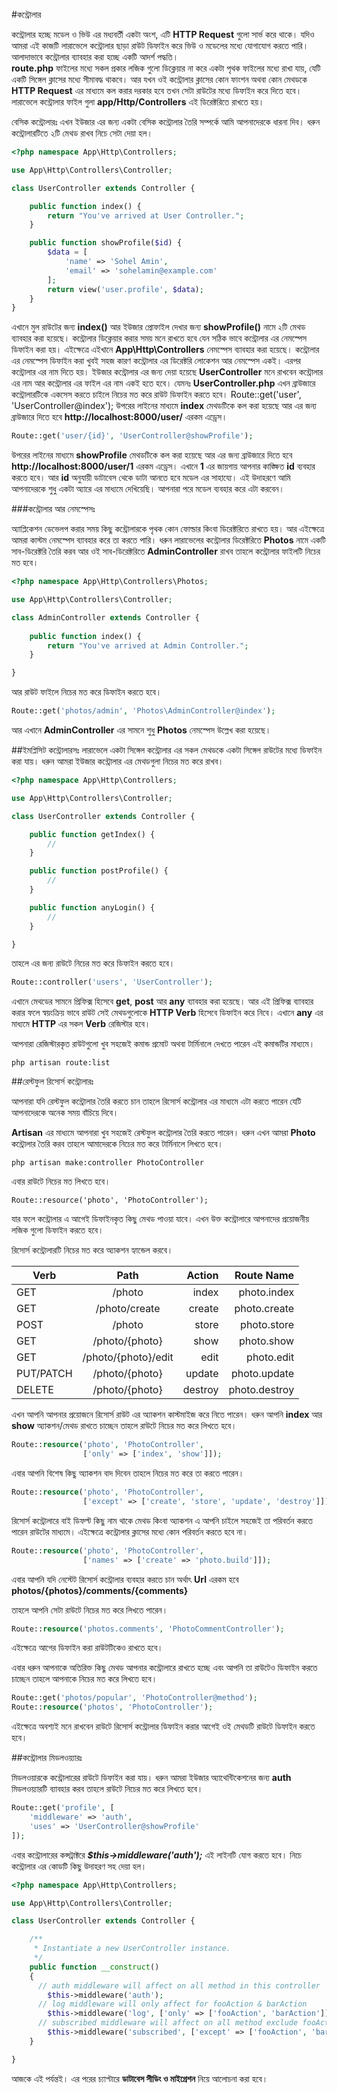 #কন্ট্রোলার

কন্ট্রোলার হচ্ছে মডেল ও ভিউ এর মধ্যবর্তী একটা অংশ, এটি **HTTP Request** গুলো সার্ভ করে থাকে। যদিও আমরা এই কাজটি লারাভেলে কন্ট্রোলার ছাড়া রাউট ডিফাইন করে ভিউ ও মডেলের মধ্যে যোগাযোগ করতে পারি। আলাদাভাবে কন্ট্রোলার ব্যাবহার করা হচ্ছে একটি আদর্শ পদ্ধতি।  
 **route.php**  ফাইলের মধ্যে সকল প্রকার লজিক গুলো ডিক্লেয়ার না করে একটা পৃথক ফাইলের মধ্যে রাখা যায়, যেটি একটি সিঙ্গেল ক্লাসের মধ্যে সীমাবদ্ধ থাকবে। আর যখন ওই কন্ট্রোলার ক্লাসের কোন ফাংশন অথবা কোন মেথডকে **HTTP Request**  এর মাধ্যমে কল করার দরকার হবে তখন সেটা রাউটের মধ্যে ডিফাইন করে দিতে হবে।
লারাভেলে কন্ট্রোলার ফাইল গুলা **app/Http/Controllers** এই ডিরেক্টরিতে রাখতে হয়।

বেসিক কন্ট্রোলারঃ 
এখন ইউজার এর জন্য একটা বেসিক কন্ট্রোলার তৈরি সম্পর্কে আমি আপনাদেরকে ধারনা দিব।
ধরুন কন্ট্রোলারটিতে ২টি মেথড রাখব নিচে সেটা দেয়া হল।
 
```php
<?php namespace App\Http\Controllers; 

use App\Http\Controllers\Controller;

class UserController extends Controller { 

	public function index() { 
		return "You've arrived at User Controller."; 
	} 

	public function showProfile($id) { 
		$data = [ 
			'name' => 'Sohel Amin', 
			'email' => 'sohelamin@example.com' 
		]; 
		return view('user.profile', $data); 
	}	 
}
```
এখানে মুল রাউটের জন্য **index()** আর  ইউজার প্রোফাইল দেখার জন্য **showProfile()** নামে ২টি মেথড ব্যাবহার করা হয়েছে।
কন্ট্রোলার ডিক্লেয়ার করার সময় মনে রাখতে হবে যেন সঠিক ভাবে কন্ট্রোলার এর নেমস্পেস ডিফাইন করা হয়।
এইক্ষেত্রে এইখানে **App\Http\Controllers** নেমস্পেস ব্যাবহার করা হয়েছে। কন্ট্রোলার এর নেমস্পেস ডিফাইন করা খুবই সহজ কারণ কন্ট্রোলার এর ডিরেক্টরি লোকেশন আর নেমস্পেস একই।
এরপর কন্ট্রোলার এর নাম দিতে হয়। ইউজার কন্ট্রোলার এর জন্য দেয়া হয়েছে **UserController** 
মনে রাখবেন কন্ট্রোলার এর নাম আর কন্ট্রোলার এর ফাইল এর নাম একই হতে হবে। 
যেমনঃ **UserController.php** 
এখন ব্রাউজারে কন্ট্রোলারটিকে একসেস করতে চাইলে নিচের মত করে  রাউট ডিফাইন করতে হবে।
Route::get('user', 'UserController@index'); 
উপরের লাইনের মাধ্যমে **index** মেথডটিকে কল করা হয়েছে আর এর জন্য ব্রাউজারে দিতে হবে **http://localhost:8000/user/** এরকম এড্রেস। 

```php
Route::get('user/{id}', 'UserController@showProfile'); 
```
উপরের লাইনের মাধ্যমে **showProfile** মেথডটিকে কল করা হয়েছে আর এর জন্য ব্রাউজারে দিতে হবে **http://localhost:8000/user/1** এরকম এড্রেস। এখানে **1** এর জায়গায় আপনার কাঙ্ক্ষিত **id** ব্যবহার করতে হবে।
আর **id** অনুযায়ী ডাটাবেস থেকে ডাটা আনতে হবে মডেল এর সাহায্যে। এই উদাহরণে আমি আপনাদেরকে শুধু একটা অ্যারে এর মাধ্যমে দেখিয়েছি। আপনারা পরে মডেল ব্যবহার করে এটা করবেন।

###কন্ট্রোলার আর নেমস্পেসঃ

অ্যাপ্লিকেশন ডেভেলপ করার সময় কিছু কন্ট্রোলারকে পৃথক কোন ফোল্ডার কিংবা ডিরেক্টরিতে রাখতে হয়। আর এইক্ষেত্রে আমরা কাস্টম নেমস্পেস ব্যাবহার করে তা করতে পারি।
ধরুন লারাভেলের কন্ট্রোলার ডিরেক্টরিতে **Photos** নামে একটি সাব-ডিরেক্টরি তৈরি করব আর ওই সাব-ডিরেক্টরিতে 
**AdminController** রাখব তাহলে কন্ট্রোলার ফাইলটি নিচের মত হবে।

```php
<?php namespace App\Http\Controllers\Photos;

use App\Http\Controllers\Controller;

class AdminController extends Controller {
	
	public function index() {
		return "You've arrived at Admin Controller.";
	}

}
```

আর রাউট ফাইলে নিচের মত করে ডিফাইন করতে হবে। 
```php
Route::get('photos/admin', 'Photos\AdminController@index');
```
আর এখানে **AdminController** এর সামনে শুধু **Photos** নেমস্পেস উল্লেখ করা হয়েছে।
 
##ইমপ্লিসিট কন্ট্রোলারসঃ
লারাভেলে একটা সিঙ্গেল কন্ট্রোলার এর সকল মেথডকে একটা সিঙ্গেল রাউটের মধ্যে ডিফাইন করা যায়।
ধরুন আমরা ইউজার কন্ট্রোলার এর মেথডগুলা নিচের মত করে রাখব।

```php
<?php namespace App\Http\Controllers; 

use App\Http\Controllers\Controller;

class UserController extends Controller { 

	public function getIndex() { 
		// 
	} 

	public function postProfile() { 
		// 
	} 

	public function anyLogin() { 
		// 
	} 

}
```

তাহলে এর জন্য রাউটে নিচের মত করে ডিফাইন করতে হবে।

```php
Route::controller('users', 'UserController');
```

এখানে মেথডের সামনে প্রিফিক্স হিসেবে **get**, **post** আর **any** ব্যাবহার করা হয়েছে।
আর এই প্রিফিক্স ব্যাবহার করার ফলে স্বয়ংক্রিয় ভাবে রাউট সেই মেথডগুলোকে **HTTP Verb** হিসেবে ডিফাইন করে নিবে। এখানে **any** এর মাধ্যমে **HTTP** এর সকল **Verb** রেজিস্টার হবে।
 
আপনারা রেজিস্টারকৃত রাউটগুলো খুব সহজেই কমান্ড প্রমোট অথবা টার্মিনালে দেখতে পারেন এই কমান্ডটির মাধ্যমে।

```
php artisan route:list
```

##রেস্টফুল রিসোর্স কন্ট্রোলারঃ

আপনারা যদি রেস্টফুল কন্ট্রোলার তৈরি করতে চান তাহলে রিসোর্স কন্ট্রোলার এর মাধ্যমে এটা করতে পারেন যেটি আপনাদেরকে অনেক সময় বাঁচিয়ে দিবে। 

**Artisan** এর মাধ্যমে আপনারা খুব সহজেই রেস্টফুল কন্ট্রোলার তৈরি করতে পারেন। ধরুন এখন আমরা **Photo** কন্ট্রোলার তৈরি করব তাহলে আমাদেরকে নিচের মত করে টার্মিনালে লিখতে হবে।

```
php artisan make:controller PhotoController
```

এবার রাউটে নিচের মত লিখতে হবে। 
```
Route::resource('photo', 'PhotoController');
```

যার ফলে কন্ট্রোলার এ আগেই ডিফাইনকৃত কিছু মেথড পাওয়া যাবে। এখন উক্ত কন্ট্রোলারে আপনাদের প্রয়োজনীয় লজিক গুলো ডিফাইন করতে হবে।

রিসোর্স কন্ট্রোলারটি নিচের মত করে অ্যাকশন হ্যান্ডেল করবে।


| **Verb**       | **Path**                  | **Action**   | **Route Name**       |
| ---------------- |:-------------------------:| ---------------:|---------------------------:|
| GET             | /photo                     | index          | photo.index              |
| GET             | /photo/create          | create         | photo.create            |
| POST           | /photo                     | store          | photo.store               |
| GET              | /photo/{photo}        | show          | photo.show              |
| GET              | /photo/{photo}/edit | edit             | photo.edit                |
| PUT/PATCH | /photo/{photo}        | update        | photo.update          |
| DELETE       | /photo/{photo}        | destroy       | photo.destroy          |

এখন আপনি আপনার প্রয়োজনে রিসোর্স রাউট এর অ্যাকশন কাস্টমাইজ করে নিতে পারেন।
ধরুন আপনি **index** আর **show** অ্যাকশন/মেথড রাখতে চাচ্ছেন তাহলে রাউটে নিচের মত করে লিখতে হবে।

```php
Route::resource('photo', 'PhotoController',
                ['only' => ['index', 'show']]);
```

এবার আপনি বিশেষ কিছু অ্যাকশন বাদ দিবেন তাহলে নিচের মত করে তা করতে পারেন।

```php
Route::resource('photo', 'PhotoController',
                ['except' => ['create', 'store', 'update', 'destroy']]);
```

রিসোর্স কন্ট্রোলারে বাই ডিফল্ট কিছু নাম থাকে মেথড কিংবা অ্যাকশন এ আপনি চাইলে সহজেই তা পরিবর্তন করতে পারেন রাউটের মাধ্যমে। 
এইক্ষেত্রে কন্ট্রোলার ক্লাসের মধ্যে কোন পরিবর্তন করতে হবে না।
```php
Route::resource('photo', 'PhotoController', 
                ['names' => ['create' => 'photo.build']]);
```

এবার আপনি যদি নেস্টেট রিসোর্স কন্ট্রোলার ব্যবহার করতে চান অর্থাৎ **Url** এরকম হবে **photos/{photos}/comments/{comments}**

তাহলে আপনি সেটা রাউটে নিচের মত করে লিখতে পারেন।
```php
Route::resource('photos.comments', 'PhotoCommentController');
```
এইক্ষেত্রে আগের ডিফাইন করা রাউটটিকেও রাখতে হবে।

এবার ধরুন আপনাকে অতিরিক্ত কিছু মেথড আপনার কন্ট্রোলারে রাখতে হচ্ছে এবং আপনি তা রাউটেও ডিফাইন করতে চাচ্ছেন তাহলে আপনাকে নিচের মত করে লিখতে হবে।

```php
Route::get('photos/popular', 'PhotoController@method');
Route::resource('photos', 'PhotoController');
```

এইক্ষেত্রে অবশ্যই মনে রাখবেন রাউটে রিসোর্স কন্ট্রোলার ডিফাইন করার আগেই ওই মেথডটি রাউটে ডিফাইন করতে হবে।

##কন্ট্রোলার মিডলওয়্যারঃ
 
মিডলওয়ারকে কন্ট্রোলারের রাউটে ডিফাইন করা যায়। ধরুন আমরা ইউজার অ্যাথেন্টিকেশনের জন্য **auth** মিডলওয়্যারটি ব্যাবহার করব তাহলে রাউটে নিচের মত করে লিখতে হবে।
```php
Route::get('profile', [
    'middleware' => 'auth',
    'uses' => 'UserController@showProfile'
]);
```

এবার কন্ট্রোলারের কন্সট্রাক্টরে ***$this->middleware('auth');*** এই লাইনটি যোগ করতে হবে।
নিচে কন্ট্রোলার এর কোডটি কিছু উদাহরণ সহ দেয়া হল।

```php
<?php namespace App\Http\Controllers; 

use App\Http\Controllers\Controller;

class UserController extends Controller {

    /**
     * Instantiate a new UserController instance.
     */
    public function __construct()
    {
	  // auth middleware will affect on all method in this controller
        $this->middleware('auth');
	  // log middleware will only affect for fooAction & barAction
        $this->middleware('log', ['only' => ['fooAction', 'barAction']]);
	  // subscribed middleware will affect on all method exclude fooAction & barAction
        $this->middleware('subscribed', ['except' => ['fooAction', 'barAction']]);
    }

}
```

আজকে এই পর্যন্তই। এর পরের চ্যাপ্টারে **ডাটাবেস সীডিং ও মাইগ্রেশন** নিয়ে আলোচনা করা হবে।
